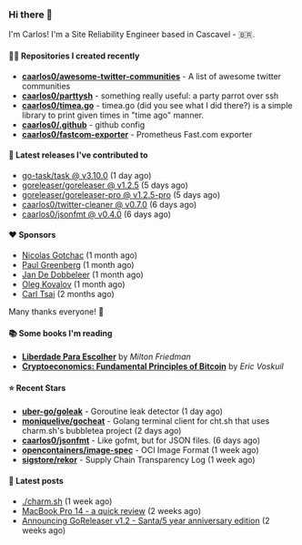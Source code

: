 ### Hi there 👋

I'm Carlos! I'm a Site Reliability Engineer based in Cascavel - 🇧🇷.

#### 👨‍💻 Repositories I created recently
- **[caarlos0/awesome-twitter-communities](https://github.com/caarlos0/awesome-twitter-communities)** - A list of awesome twitter communities
- **[caarlos0/parttysh](https://github.com/caarlos0/parttysh)** - something really useful: a party parrot over ssh
- **[caarlos0/timea.go](https://github.com/caarlos0/timea.go)** - timea.go (did you see what I did there?) is a simple library to print given times in &#34;time ago&#34; manner.
- **[caarlos0/.github](https://github.com/caarlos0/.github)** - github config
- **[caarlos0/fastcom-exporter](https://github.com/caarlos0/fastcom-exporter)** - Prometheus Fast.com exporter

#### 🚀 Latest releases I've contributed to


- [go-task/task @ v3.10.0](https://github.com/go-task/task/releases/tag/v3.10.0) (1 day ago)
- [goreleaser/goreleaser @ v1.2.5](https://github.com/goreleaser/goreleaser/releases/tag/v1.2.5) (5 days ago)
- [goreleaser/goreleaser-pro @ v1.2.5-pro](https://github.com/goreleaser/goreleaser-pro/releases/tag/v1.2.5-pro) (5 days ago)
- [caarlos0/twitter-cleaner @ v0.7.0](https://github.com/caarlos0/twitter-cleaner/releases/tag/v0.7.0) (6 days ago)
- [caarlos0/jsonfmt @ v0.4.0](https://github.com/caarlos0/jsonfmt/releases/tag/v0.4.0) (6 days ago)

#### ❤️ Sponsors
- [Nicolas Gotchac](https://github.com/ngotchac) (1 month ago)
- [Paul Greenberg](https://github.com/greenpau) (1 month ago)
- [Jan De Dobbeleer](https://github.com/JanDeDobbeleer) (1 month ago)
- [Oleg Kovalov](https://github.com/cristaloleg) (1 month ago)
- [Carl Tsai](https://github.com/moonape1226) (2 months ago)

Many thanks everyone! 🙏

#### 📚 Some books I'm reading
- **[Liberdade Para Escolher](https://www.goodreads.com/book/show/17238591-liberdade-para-escolher)** by _Milton Friedman_
- **[Cryptoeconomics: Fundamental Principles of Bitcoin](https://www.goodreads.com/book/show/56919322-cryptoeconomics)** by _Eric Voskuil_

#### ⭐ Recent Stars


- **[uber-go/goleak](https://github.com/uber-go/goleak)** - Goroutine leak detector (1 day ago)
- **[moniquelive/gocheat](https://github.com/moniquelive/gocheat)** - Golang terminal client for cht.sh that uses charm.sh&#39;s bubbletea project (2 days ago)
- **[caarlos0/jsonfmt](https://github.com/caarlos0/jsonfmt)** -  Like gofmt, but for JSON files. (6 days ago)
- **[opencontainers/image-spec](https://github.com/opencontainers/image-spec)** - OCI Image Format (1 week ago)
- **[sigstore/rekor](https://github.com/sigstore/rekor)** - Supply Chain Transparency Log (1 week ago)

#### 📄 Latest posts
- [./charm.sh](https://carlosbecker.com/posts/charm/) (1 week ago)
- [MacBook Pro 14 - a quick review](https://carlosbecker.com/posts/macbook-pro-14/) (2 weeks ago)
- [Announcing GoReleaser v1.2 - Santa/5 year anniversary edition](https://carlosbecker.com/posts/goreleaser-v1.2/) (2 weeks ago)
